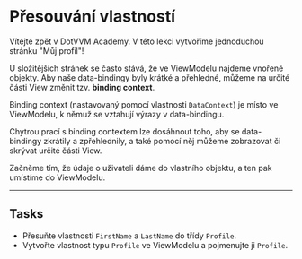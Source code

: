 ﻿---
Title: Přesouvání vlastností
Moniker: moving-properties
CodeTask:
    Path: 10_moving_properties.csharp.csx
    Default: ProfileDetailViewModel_10.cs
    Correct: ProfileDetailViewModel_20.cs
---

# Přesouvání vlastností

Vítejte zpět v DotVVM Academy. V této lekci vytvoříme jednoduchou stránku "Můj profil"!

U složitějších stránek se často stává, že ve ViewModelu najdeme vnořené objekty. Aby naše data-bindingy byly krátké a přehledné, můžeme na určité části View změnit tzv. __binding context__.

Binding context (nastavovaný pomocí vlastnosti `DataContext`) je místo ve ViewModelu, k němuž se vztahují výrazy v data-bindingu. 

Chytrou prací s binding contextem lze dosáhnout toho, aby se data-bindingy zkrátily a zpřehlednily, a také pomocí něj můžeme zobrazovat či skrývat určité části View.

Začněme tím, že údaje o uživateli dáme do vlastního objektu, a ten pak umístíme do ViewModelu.

---

## Tasks

- Přesuňte vlastnosti `FirstName` a `LastName` do třídy `Profile`.
- Vytvořte vlastnost typu `Profile` ve ViewModelu a pojmenujte ji `Profile`.
